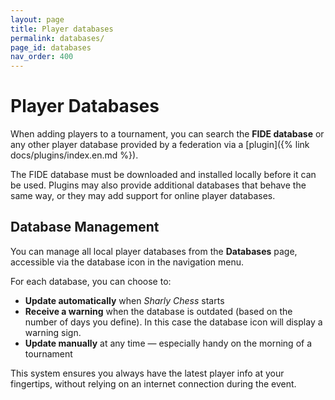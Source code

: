 ```yaml
---
layout: page
title: Player databases
permalink: databases/
page_id: databases
nav_order: 400
---
```


# Player Databases

When adding players to a tournament, you can search the **FIDE database** or any other player database provided by a federation via a [plugin]({% link docs/plugins/index.en.md %}).

The FIDE database must be downloaded and installed locally before it can be used. Plugins may also provide additional databases that behave the same way, or they may add support for online player databases.

## Database Management

You can manage all local player databases from the **Databases** page, accessible via the database icon in the navigation menu.

For each database, you can choose to:
- **Update automatically** when _Sharly Chess_ starts
- **Receive a warning** when the database is outdated (based on the number of days you define).  In this case the database icon will display a warning sign.
- **Update manually** at any time — especially handy on the morning of a tournament

This system ensures you always have the latest player info at your fingertips, without relying on an internet connection during the event.
